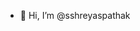 - 👋 Hi, I’m @sshreyaspathak
<!---
sshreyaspathak/sshreyaspathak is a ✨ special ✨ repository because its `README.md` (this file) appears on your GitHub profile.
You can click the Preview link to take a look at your changes.
--->
